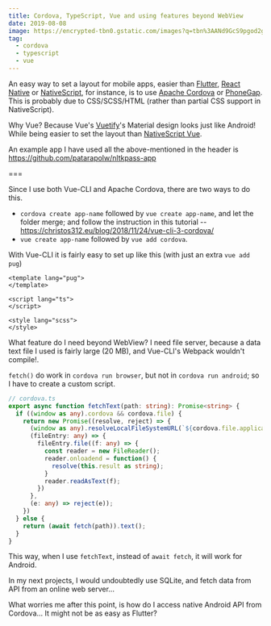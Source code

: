 ```yaml
---
title: Cordova, TypeScript, Vue and using features beyond WebView
date: 2019-08-08
image: https://encrypted-tbn0.gstatic.com/images?q=tbn%3AANd9GcS9pgod2gRowruzWDJxQXtxJjS-P4cf3lMYJ-cnqf29fZKQFTQ6
tag:
  - cordova
  - typescript
  - vue
---
```


An easy way to set a layout for mobile apps, easier than [Flutter](https://flutter.dev/), [React Native](https://facebook.github.io/react-native/) or [NativeScript](https://www.nativescript.org/), for instance, is to use [Apache Cordova](https://cordova.apache.org/) or [PhoneGap](https://phonegap.com/). This is probably due to CSS/SCSS/HTML (rather than partial CSS support in NativeScript).

Why Vue? Because Vue's [Vuetify](https://vuetifyjs.com/en/)'s Material design looks just like Android! While being easier to set the layout than [NativeScript Vue](https://nativescript-vue.org/).

An example app I have used all the above-mentioned in the header is <https://github.com/patarapolw/nltkpass-app>

===

Since I use both Vue-CLI and Apache Cordova, there are two ways to do this.

- `cordova create app-name` followed by `vue create app-name`, and let the folder merge; and follow the instruction in this tutorial -- <https://christos312.eu/blog/2018/11/24/vue-cli-3-cordova/>
- `vue create app-name` followed by `vue add cordova`.

With Vue-CLI it is fairly easy to set up like this (with just an extra `vue add pug`)

```vue
<template lang="pug">
</template>

<script lang="ts">
</script>

<style lang="scss">
</style>
```

What feature do I need beyond WebView? I need file server, because a data text file I used is fairly large (20 MB), and Vue-CLI's Webpack wouldn't compile!.

`fetch()` do work in `cordova run browser`, but not in `cordova run android`; so I have to create a custom script.

```typescript
// cordova.ts
export async function fetchText(path: string): Promise<string> {
  if ((window as any).cordova && cordova.file) {
    return new Promise((resolve, reject) => {
      (window as any).resolveLocalFileSystemURL(`${cordova.file.applicationDirectory}www/${path}`,
      (fileEntry: any) => {
        fileEntry.file((f: any) => {
          const reader = new FileReader();
          reader.onloadend = function() {
            resolve(this.result as string);
          }
          reader.readAsText(f);
        })
      },
      (e: any) => reject(e));
    })
  } else {
    return (await fetch(path)).text();
  }
}
```

This way, when I use `fetchText`, instead of `await fetch`, it will work for Android.

In my next projects, I would undoubtedly use SQLite, and fetch data from API from an online web server...

What worries me after this point, is how do I access native Android API from Cordova... It might not be as easy as Flutter?
